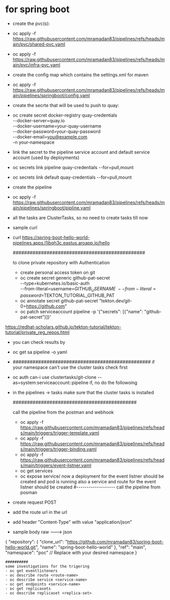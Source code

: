 # for spring boot
- create the pvc(s):
- oc apply -f https://raw.githubusercontent.com/mramadan83/pipelines/refs/heads/main/pvc/shared-pvc.yaml
- oc apply -f https://raw.githubusercontent.com/mramadan83/pipelines/refs/heads/main/pvc/infra-pvc.yaml
- create the config map which contains the settings.xml for maven
- oc apply -f https://raw.githubusercontent.com/mramadan83/pipelines/refs/heads/main/pipelines/springboot/config.yaml
- create the secrte that will be used to push to quay:
- oc create secret docker-registry quay-credentials \
  --docker-server=quay.io \
  --docker-username=your-quay-username \
  --docker-password=your-quay-password \
  --docker-email=you@example.com \
  -n your-namespace
- link the secret to  the pipeline service account and default service account (used by deployments)
- oc secrets link pipeline quay-credentials --for=pull,mount
- oc secrets link default quay-credentials --for=pull,mount
- create the pipeline
- oc apply -f https://raw.githubusercontent.com/mramadan83/pipelines/refs/heads/main/pipelines/springboot/pipline.yaml
- all the tasks are ClusterTasks, so no need to create tasks till now

- sample curl
- curl https://spring-boot-hello-world-pipelines.apps.l1ibqh3c.eastus.aroapp.io/hello

  ###############################################

  to clone private repository with Authentication
  - create personal access token on git
  - oc create secret generic github-pat-secret \
    --type=kubernetes.io/basic-auth \
    --from-literal=username=$GITHUB_USERNAME \
    --from-literal=password=$TEKTON_TUTORIAL_GITHUB_PAT
  - oc annotate secret github-pat-secret "tekton.dev/git-0=https://github.com"
  - oc patch serviceaccount pipeline -p '{"secrets": [{"name": "github-pat-secret"}]}'

 https://redhat-scholars.github.io/tekton-tutorial/tekton-tutorial/private_reg_repos.html
 
  - you can check results by
  - oc get sa pipeline -o yaml


- #################################################
if your namespace can't use the cluster tasks
check first
- oc auth can-i use clustertasks/git-clone --as=system:serviceaccount:<your-namespace>:pipeline
if, no do the followoing
- in the pipelines -> tasks make sure that the cluster tasks is installed

  ############################################

  call the pipeline from the postman and webhook
  - oc apply -f https://raw.githubusercontent.com/mramadan83/pipelines/refs/heads/main/triggers/trigger-template.yaml
  - oc apply -f https://raw.githubusercontent.com/mramadan83/pipelines/refs/heads/main/triggers/trigger-binding.yaml
  - oc apply -f https://raw.githubusercontent.com/mramadan83/pipelines/refs/heads/main/triggers/event-listner.yaml
  - oc get services
  - oc expose service/<event-listner-created-service-name>
  now a deployment for the event listner should be created and pod is running
  also a service and route for the event listner should be created
#-------------------
call the pipeline from posman
- create request POST
- add the route url in the url
- add header "Content-Type" with value "application/json"
- sample body raw ---> json

{
  "repository": {
    "clone_url": "https://github.com/mramadan83/spring-boot-hello-world.git",
    "name": "spring-boot-hello-world"
  },
  "ref": "main",
  "namespace": "poc"  // Replace with your desired namespace
}

    ##########
    some investigations for the trigering
    - oc get eventlisteners
    - oc describe route <route-name>
    - oc describe service <service-name>
    - oc get endpoints <service-name>
    - oc get replicasets
    - oc describe replicaset <replica-set>
